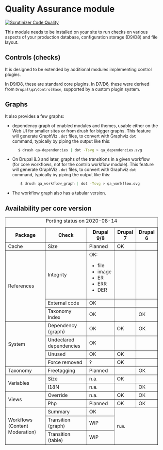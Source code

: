 Quality Assurance module
========================

[![Scrutinizer Code Quality](https://scrutinizer-ci.com/g/OSInet/qa/badges/quality-score.png?b=8.x-1.x)](https://scrutinizer-ci.com/g/OSInet/qa/?branch=8.x-1.x)

This module needs to be installed on your site to run checks on various aspects
of your production database, configuration storage (D9/D8) and file layout.

## Controls (checks)

It is designed to be extended by additional modules implementing control plugins.

In D9/D8, these are standard core plugins. In D7/D6, these were derived from
`Drupal\qa\ControlBase`, supported by a custom plugin system.


## Graphs

It also provides a few graphs:

* dependency graph of enabled modules and themes, usable either
on the Web UI for smaller sites or from drush for bigger graphs. This feature
will generate GraphViz `.dot` files, to convert with Graphviz `dot` command,
typically by piping the output like this:

```bash
      $ drush qa-dependencies | dot -Tsvg > qa_dependencies.svg
```

* On Drupal 8.3 and later, graphs of the transitions in a given workflow (for
  core workflows, not for the contrib workflow module). This feature will
  generate GraphViz `.dot` files, to convert with Graphviz `dot` command,
  typically by piping the output like this:

```bash
       $ drush qa_workflow_graph | dot -Tsvg > qa_workflow.svg
```
* The workflow graph also has a tabular version.

## Availability per core version
<table border="1">
  <caption>Porting status on 2020-08-14</caption>
  <tr>
    <th>Package</th>
    <th>Check</th>
    <th>Drupal 9/8</th>
    <th>Drupal 7</th>
    <th>Drupal 6</th>
    </tr>
  <tr>
    <td>Cache</td>
    <td>Size</td>
    <td>Planned</td>
    <td>OK</td>
    <td></td>
    </tr>
  <tr>
    <td rowspan="3">References</td>
    <td>Integrity</td>
    <td>OK:<ul>
    <li>file</li>
    <li>image</li>
    <li>ER</li>
    <li>ERR</li>
    <li>DER</li>
    </ul></td>
    <td></td>
    <td></td>
    </tr>
  <tr>
    <td>External code</td>
    <td>OK</td>
    <td></td>
    <td></td>
    </tr>
  <tr>
    <td>Taxonomy Index</td>
    <td>OK</td>
    <td></td>
    <td>OK</td>
    </tr>
  <tr>
    <td rowspan="4">System</td>
    <td>Dependency (graph)</td>
    <td>OK</td>
    <td>OK</td>
    <td>OK</td>
    </tr>
  <tr>
    <td>Undeclared dependencies</td>
    <td>OK</td>
    <td></td>
    <td></td>
    </tr>
  <tr>
    <td>Unused</td>
    <td>OK</td>
    <td>OK</td>
    <td></td>
    </tr>
  <tr>
    <td>Force removed</td>
    <td>?</td>
    <td>OK</td>
    <td></td>
    </tr>
  <tr>
    <td>Taxonomy</td>
    <td>Freetagging</td>
    <td>Planned</td>
    <td></td>
    <td>OK</td>
    </tr>
  <tr>
    <td rowspan="2">Variables</td>
    <td>Size</td>
    <td>n.a.</td>
    <td>OK</td>
    <td></td>
    </tr>
  <tr>
    <td>I18N</td>
    <td>n.a.</td>
    <td></td>
    <td>OK</td>
    </tr>
  <tr>
    <td rowspan="2">Views</td>
    <td>Override</td>
    <td>n.a.</td>
    <td>OK</td>
    <td>OK</td>
    </tr>
  <tr>
    <td>Php</td>
    <td>Planned</td>
    <td>OK</td>
    <td>OK</td>
    </tr>
  <tr>
    <td rowspan="4">Workflows (Content Moderation)</td>
    <td>Summary</td>
    <td>OK</td>
    <td colspan="2" rowspan="3">n.a.</td>
    </tr>
  <tr>
    <td>Transition (graph)</td>
    <td>WIP</td>
    </tr>
  <tr>
    <td>Transition (table)</td>
    <td>WIP</td>
    </tr>
  </table>
